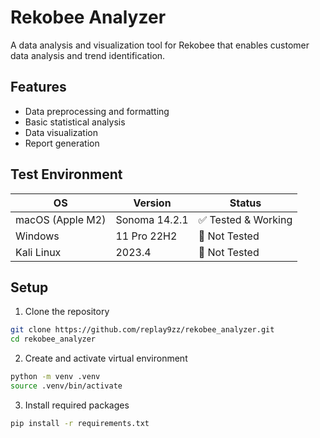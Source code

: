 # Rekobee Analyzer

A data analysis and visualization tool for Rekobee that enables customer data analysis and trend identification.

## Features

- Data preprocessing and formatting
- Basic statistical analysis
- Data visualization
- Report generation

## Test Environment

| OS | Version | Status |
|----|---------|---------|
| macOS (Apple M2) | Sonoma 14.2.1 | ✅ Tested & Working |
| Windows | 11 Pro 22H2 | 🚧 Not Tested |
| Kali Linux | 2023.4 | 🚧 Not Tested |


## Setup

1. Clone the repository
```bash
git clone https://github.com/replay9zz/rekobee_analyzer.git
cd rekobee_analyzer
```

2. Create and activate virtual environment
```bash
python -m venv .venv
source .venv/bin/activate
```

3. Install required packages
```bash
pip install -r requirements.txt
```
 